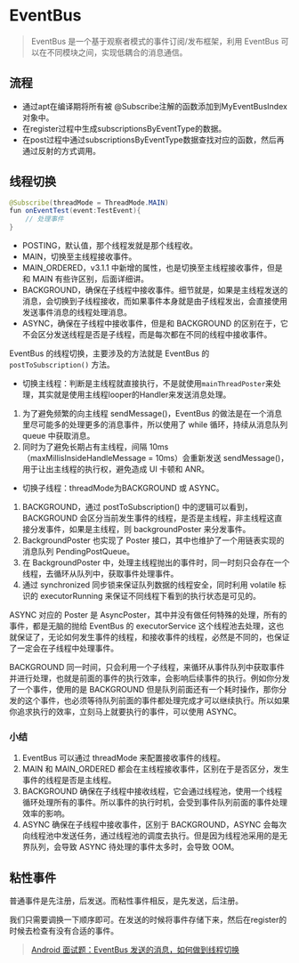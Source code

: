# EventBus

> EventBus 是一个基于观察者模式的事件订阅/发布框架，利用 EventBus 可以在不同模块之间，实现低耦合的消息通信。

## 流程

- 通过apt在编译期将所有被 @Subscribe注解的函数添加到MyEventBusIndex对象中。
- 在register过程中生成subscriptionsByEventType的数据。
- 在post过程中通过subscriptionsByEventType数据查找对应的函数，然后再通过反射的方式调用。

## 线程切换

```java
@Subscribe(threadMode = ThreadMode.MAIN)
fun onEventTest(event:TestEvent){
    // 处理事件
}
```

- <span class="font-red">POSTING</span>，默认值，那个线程发就是那个线程收。
- <span class="font-red">MAIN</span>，切换至主线程接收事件。
- <span class="font-red">MAIN_ORDERED</span>，v3.1.1 中新增的属性，也是切换至主线程接收事件，但是和 MAIN 有些许区别，后面详细讲。
- <span class="font-red">BACKGROUND</span>，确保在子线程中接收事件。细节就是，如果是主线程发送的消息，会切换到子线程接收，而如果事件本身就是由子线程发出，会直接使用发送事件消息的线程处理消息。
- <span class="font-red">ASYNC</span>，确保在子线程中接收事件，但是和 BACKGROUND 的区别在于，它不会区分发送线程是否是子线程，而是每次都在不同的线程中接收事件。

EventBus 的线程切换，主要涉及的方法就是 EventBus 的 `postToSubscription()` 方法。

- 切换主线程：判断是主线程就直接执行，不是就使用`mainThreadPoster`来处理，其实就是使用主线程looper的Handler来发送消息处理。

1. 为了避免频繁的向主线程 sendMessage()，EventBus 的做法是在一个消息里尽可能多的处理更多的消息事件，所以使用了 while 循环，持续从消息队列 queue 中获取消息。  
2. 同时为了避免长期占有主线程，间隔 10ms （maxMillisInsideHandleMessage = 10ms）会重新发送 sendMessage()，用于让出主线程的执行权，避免造成 UI 卡顿和 ANR。

- 切换子线程：threadMode为<span class="font-red">BACKGROUND</span> 或 <span class="font-red">ASYNC</span>。

1. BACKGROUND，通过 postToSubscription() 中的逻辑可以看到，BACKGROUND 会区分当前发生事件的线程，是否是主线程，非主线程这直接分发事件，如果是主线程，则 backgroundPoster 来分发事件。  
2. BackgroundPoster 也实现了 Poster 接口，其中也维护了一个用链表实现的消息队列 PendingPostQueue。  
3. 在 BackgroundPoster 中，处理主线程抛出的事件时，同一时刻只会存在一个线程，去循环从队列中，获取事件处理事件。  
4. 通过 synchronized 同步锁来保证队列数据的线程安全，同时利用 volatile 标识的 executorRunning 来保证不同线程下看到的执行状态是可见的。

ASYNC 对应的 Poster 是 AsyncPoster，其中并没有做任何特殊的处理，所有的事件，都是无脑的抛给 EventBus 的 executorService 这个线程池去处理，这也就保证了，无论如何发生事件的线程，和接收事件的线程，必然是不同的，也保证了一定会在子线程中处理事件。

BACKGROUND 同一时间，只会利用一个子线程，来循环从事件队列中获取事件并进行处理，也就是前面的事件的执行效率，会影响后续事件的执行。例如你分发了一个事件，使用的是 BACKGROUND 但是队列前面还有一个耗时操作，那你分发的这个事件，也必须等待队列前面的事件都处理完成才可以继续执行。所以如果你追求执行的效率，立刻马上就要执行的事件，可以使用 ASYNC。

### 小结

1. EventBus 可以通过 threadMode 来配置接收事件的线程。  
2. MAIN 和 MAIN_ORDERED 都会在主线程接收事件，区别在于是否区分，发生事件的线程是否是主线程。  
3. BACKGROUND 确保在子线程中接收线程，它会通过线程池，使用一个线程循环处理所有的事件。所以事件的执行时机，会受到事件队列前面的事件处理效率的影响。  
4. ASYNC 确保在子线程中接收事件，区别于 BACKGROUND，ASYNC 会每次向线程池中发送任务，通过线程池的调度去执行。但是因为线程池采用的是无界队列，会导致 ASYNC 待处理的事件太多时，会导致 OOM。

## 粘性事件

普通事件是先注册，后发送。而粘性事件相反，是先发送，后注册。

我们只需要调换一下顺序即可。在发送的时候将事件存储下来，然后在register的时候去检查有没有合适的事件。




> [Android 面试题：EventBus 发送的消息，如何做到线程切换](https://juejin.cn/post/6844903944561377293)